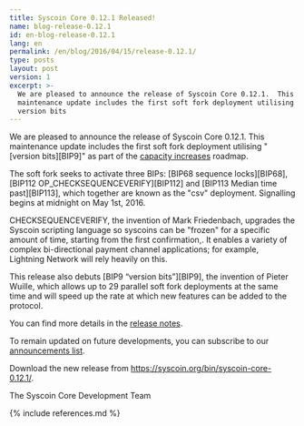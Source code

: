```yaml
---
title: Syscoin Core 0.12.1 Released!
name: blog-release-0.12.1
id: en-blog-release-0.12.1
lang: en
permalink: /en/blog/2016/04/15/release-0.12.1/
type: posts
layout: post
version: 1
excerpt: >-
  We are pleased to announce the release of Syscoin Core 0.12.1.  This
  maintenance update includes the first soft fork deployment utilising
  version bits
---
```

We are pleased to announce the release of Syscoin Core 0.12.1. This maintenance update includes the first soft fork deployment utilising "[version bits][BIP9]" as part of the [capacity increases](/en/2015/12/23/capacity-increases-faq/) roadmap.

The soft fork seeks to activate three BIPs: [BIP68 sequence locks][BIP68], [BIP112 OP_CHECKSEQUENCEVERIFY][BIP112] and [BIP113 Median time past][BIP113], which together are known as the "csv" deployment. Signalling begins at midnight on May 1st, 2016.

CHECKSEQUENCEVERIFY, the invention of Mark Friedenbach, upgrades the Syscoin scripting language so syscoins can be "frozen" for a specific amount of time, starting from the first confirmation,. It enables a variety of complex bi-directional payment channel applications; for example, Lightning Network will rely heavily on this.

This release also debuts [BIP9 “version bits”][BIP9], the invention of Pieter Wuille, which allows up to 29 parallel soft fork deployments at the same time and will speed up the rate at which new features can be added to the protocol.

You can find more details in the [release notes](/en/releases/0.12.1/).

To remain updated on future developments, you can subscribe to our [announcements list](/en/list/announcements/join/).

Download the new release from <https://syscoin.org/bin/syscoin-core-0.12.1/>.

The Syscoin Core Development Team

{% include references.md %}
